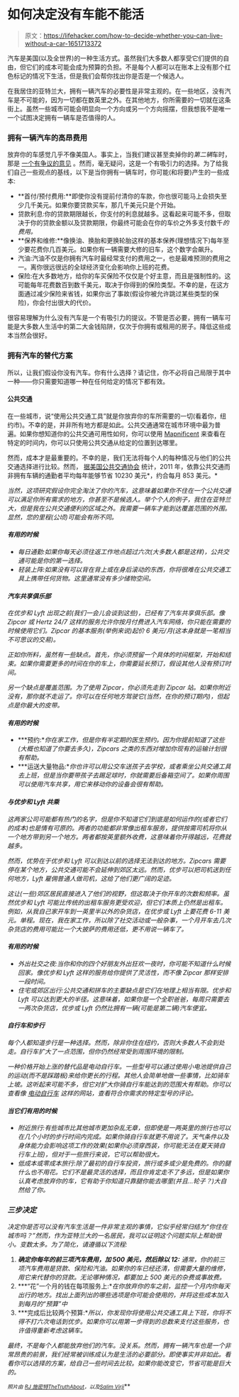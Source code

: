 # 如何决定没有车能不能活

> 原文：<https://lifehacker.com/how-to-decide-whether-you-can-live-without-a-car-1651713372>

汽车是美国(以及全世界)的一种生活方式。虽然我们大多数人都享受它们提供的自由，但它们的成本可能会成为预算的负担。不是每个人都可以在账本上没有那个红色标记的情况下生活，但是我们会帮你找出你是否是一个候选人。



在我居住的亚特兰大，拥有一辆汽车的必要性是非常主观的。在一些地区，没有汽车是不可能的，因为一切都在数英里之外。在其他地方，你所需要的一切就在这条街上。虽然一些城市可能会明显向一个方向或另一个方向摇摆，但我想我不是唯一一个试图决定拥有一辆车是否值得的人。

### 拥有一辆汽车的高昂费用

放弃你的车感觉几乎不像美国人。事实上，当我们建议甚至卖掉你的*第二辆*车时，那是 [一个有争议的意见](https://lifehacker.com/skip-the-second-car-to-save-money-1043694898) 。然而，毫无疑问，这是一个有吸引力的选择。为了给我们自己一些观点的基线，以下是当你拥有一辆车时，你可能(和将要)产生的一些成本:

*   **首付/预付费用:**即使你没有提前付清你的车款，你也很可能马上会损失至少几千美元。如果你要贷款买车，那几千美元只是个开始。
*   贷款利息:你的贷款期限越长，你支付的利息就越多。这看起来可能不多，但取决于你的贷款金额以及贷款期限，你最终可能会在你的车价之外多支付数千*的费用。*
*   **保养和维修:**像换油、换胎和更换轮胎这样的基本保养(理想情况下)每年至少要花费你几百美元。如果你有一辆需要大修的旧车，这个数字会飙升。
*   汽油:汽油不仅是你拥有汽车时最经常支付的费用之一，也是最难预测的费用之一。离你很远很远的全球经济变化会影响你上班的花费。
*   保险:在大多数地方，给你的车买保险不仅仅是个好主意，而且是强制性的。这可能每年花费数百到数千美元，取决于你得到的保险类型。不幸的是，在这方面通过减少保险来省钱，如果你出了事故(假设你被允许跳过某些类型的保险)，你会付出很大的代价。

很容易理解为什么没有汽车是一个有吸引力的提议。不管是否必要，拥有一辆车可能是大多数人生活中的第二大金钱陷阱，仅次于你拥有或租用的房子。降低这些成本当然会很好。

### 拥有汽车的替代方案

所以，让我们假设你没有汽车。你有什么选择？请记住，你不必将自己局限于其中一种——你只需要知道哪一种在任何给定的情况下都有效。

#### **公共交通**

在一些城市，说“使用公共交通工具”就是你放弃你的车所需要的一切(看着你，纽约市)。不幸的是，并非所有地方都是如此。公共交通通常在城市环境中最为普遍。如果你想知道你的公共交通可用性如何，你可以使用 [Mapnificent](http://www.mapnificent.net/) 来查看在特定的时间内，你可以只使用公共交通从给定的位置到达哪里。

然而，成本才是最重要的。不幸的是，我们无法将每个人的每种情况与他们的公共交通选择进行比较。然而， [据美国公共交通协会](http://www.apta.com/mediacenter/pressreleases/2011/Pages/110510_May_Transit_Savings.aspx) 统计，2011 年，依靠公共交通而非拥有车辆的通勤者平均每年能够节省 10230 美元*，约合每月 853 美元。*

*当然，这项研究假设你完全淘汰了你的汽车，这意味着如果你不住在一个公共交通可以满足你所有需求的地方，你甚至不是候选人。举个个人的例子，我住在亚特兰大，但是我在公共交通便利的区域之外。我需要一辆车才能到达覆盖范围的外围。显然，您的里程(公顷)可能会有所不同。*

#### *有用的时候*

*   *每日通勤:如果你每天必须往返工作地点超过六次(大多数人都是这样)，公共交通可能是你的第一选择。*
*   *轻装上阵:如果没有可以背在背上或在身后滚动的东西，你将很难在公共交通工具上携带任何货物。这里通常没有多少储物空间。*

#### ***汽车共享俱乐部***

*在优步和 Lyft 出现之前(我们一会儿会谈到这些)，已经有了汽车共享俱乐部。像 Zipcar 或 Hertz 24/7 这样的服务允许你按月付费进入汽车网络，你只能在需要的时候使用它们。Zipcar 的基本服务(举例来说)起价 6 美元/月(这本身就是一笔相当不可思议的交易)。*

*正如你所料，虽然有一些缺点。首先，你必须预留一个具体的时间框架，开始和结束。如果你需要更多的时间在你的车上，你需要延长预订，假设其他人没有预订时间。*

*另一个缺点是覆盖范围。为了使用 Zipcar，你必须先走到 Zipcar 站。如果你附近没有，那你就不走运了。你可以在任何地方驾驶它(当然，在你的预订期内)，但起点是你最大的皮带。*

#### *有用的时候*

*   ***预约:**你在家工作，但是你有半定期的医生预约。因为你提前知道了这些(大概也知道了你要去多久)，Zipcars 之类的东西对增加你现有的运输计划很有帮助。*
*   ***运送大量物品:**你也许可以用公交车送孩子去学校，或者乘坐公共交通工具去上班，但是当你要带孩子去踢足球时，你就需要后备箱空间了。如果你周围可以使用汽车共享，用它来移动你的设备会很有帮助。*

#### ***与优步和 Lyft 共乘***

*这两家公司可能都有热门的名字，但是你不知道它们到底是如何运作的(或者它们的成本)也是情有可原的。两者的功能都非常像出租车服务，提供按需司机将你从一个地方带到另一个地方。两者都按英里额外收费，这意味着你开得越远，花费就越多。*

*然而，优势在于优步和 Lyft 可以到达以前的选择无法到达的地方。Zipcars 需要停在某个地方，公共交通可能不会延伸到郊区太远。然而，优步可以把司机送到任何地方，Lyft 雇佣普通人做司机，这给了他们更广阔的足迹。*

*这让(一些)郊区居民直接进入了他们的视野，但这取决于你开车的次数和频率。虽然优步和 Lyft 可能比传统的出租车服务更受欢迎，但它们本质上仍然是出租车。例如，从我自己家开车到一英里半以外的杂货店，在优步或 Lyft 上要花费 6-11 美元。单程。现在，我在家工作，所以除了社交活动或一般杂事，一个月开车去几次杂货店的费用可能比一个大披萨的费用还低，更不用说一辆车了。*

#### *有用的时候*

*   *外出社交之夜:当你和你的四个好朋友外出狂欢一夜时，你可能不知道什么时候回家。像优步和 Lyft 这样的服务给你提供了灵活性，而不像 Zipcar 那样安排一段时间。*
*   *住宅或郊区出行:公共交通和拼车的主要缺点是它们在地理上相当有限。优步和 Lyft 可以达到更大的半径。这意味着，如果你是一个全职爸爸，每周只需要去一两次杂货店，优步或 Lyft 仍然比拥有一辆(可能是第二辆)汽车便宜。*

#### ***自行车和步行***

*每个人都知道步行是一种选择。然而，除非你住在纽约，否则大多数人不会到处走。自行车扩大了一点范围，但你仍然经常受到周围环境的限制。*

*一种价格开始上涨的替代品是电动自行车。一些型号可以通过使用小电池提供自己的运动(而不是踩踏板)来给你更长的行程。其他人会简单地做一些事情，比如骑车上坡。这听起来可能不多，但它对扩大你骑自行车能达到的范围大有帮助。你可以查看像 [电动自行车](https://www.electricbike.com/) 这样的网站，查看符合你需求的特定型号的评论。*

#### *当它们有用的时候*

*   *附近旅行:有些城市比其他城市更加杂乱无章，但即使是一两英里的旅行也可以在几个小时的步行时间内完成。如果你骑自行车就更不用说了。天气条件以及身体能力会影响这项工作的效果(如果你必须穿西装，你可能无法在夏天骑自行车上班)，但对于一些旅行来说，它可以帮助很大。*
*   *低成本或零成本旅行:除了最初的自行车投资，旅行或多或少是免费的。你的腿什么也不用花。它们不是最灵活的选择，而且你肯定走不了多远，但是如果你认真考虑放弃你的车，它有助于你知道只靠腿你能去哪里(并且...轮子？)大自然给了你。*

### ***三步决定***

*决定你是否可以没有汽车生活是一件非常主观的事情，它似乎经常归结为“你住在城市吗？”然而，作为亚特兰大的一名居民，我可以证明这个问题实际上帮助很小。变数太多。为了简化，请遵循以下流程:*

1.  ***确定你每年的前三项汽车费用，加 500 美元，然后除以 12:** 通常，你的前三项汽车费用是贷款、保险和汽油。如果你的车已经还清，但需要大量的维修，用它来代替你的贷款。无论哪种情况，都要加上 500 美元的杂费或事故费。*
2.  ***“花”一个月的钱在每项服务上:**在你放弃你的车之前，监控一个月内你每天出行的地方。找出上面列出的哪些选项是你可能会使用的，并将这些成本加入到每月的“预算”中*
3.  ***完成后比较两个预算:**所以，你发现你将使用公共交通工具上下班，你将不得不打六次电话到优步。如果你可以用第一步得到的总数来支付这些服务，也许值得重新考虑这辆车。*

*最终，不是每个人都能放弃他们的汽车。没关系。然而，拥有一辆汽车也是一个非常昂贵的前景，我们经常被训练成认为是生活的必要部分。即使事实并非如此。看看你可以选择的方案，给自己一些时间去比较。如果你能改变它，节省可能是巨大的。*

*<small>*照片由*</small> [<small>*RJ 施密特*</small>](http://www.flickr.com/photos/rj_schmidt/5558031844)<small></small>*[<small>*TheTruthAbout*</small>](http://www.flickr.com/photos/thetruthabout/15172340596)<small>*，以及*</small>[<small>*Salim Virji*</small>](http://www.flickr.com/photos/salim/19409855)<small></small>**